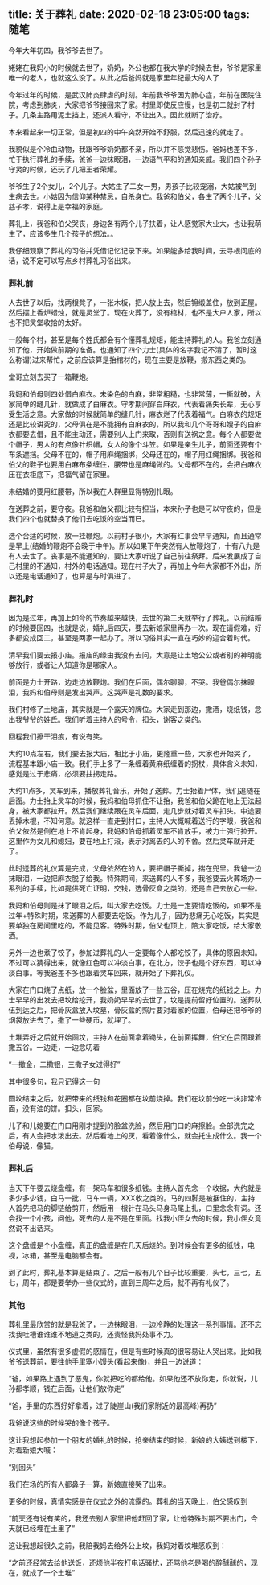 title: 关于葬礼
date: 2020-02-18 23:05:00
tags: 随笔
---

今年大年初四，我爷爷去世了。<!--more-->

姥姥在我妈小的时候就去世了，奶奶，外公也都在我大学的时候去世，爷爷是家里唯一的老人，也就这么没了。从此之后爸妈就是家里年纪最大的人了

今年过年的时候，是武汉肺炎肆虐的时刻。年前我爷爷因为肺心症，年前在医院住院，考虑到肺炎，大家把爷爷接回来了家。村里即使反应慢，也是初二就封了村子。几条主路用泥土挡上，还派人看守，不让出入。因此就断了治疗。

本来看起来一切正常，但是初四的中午突然开始不舒服，然后迅速的就走了。

我貌似是个冷血动物，我跟爷爷奶奶都不亲，所以并不感觉悲伤。爸妈也差不多，忙于执行葬礼的手续，爸爸一边抹眼泪，一边语气平和的通知亲戚。我们四个孙子守灵的时候，还玩了几把王者荣耀。

爷爷生了2个女儿，2个儿子。大姑生了二女一男，男孩子比较宠溺，大姑被气到生病去世。小姑因为信仰某种禁忌，自杀身亡。我爸和伯父，各生了两个儿子，父慈子孝，说得上是幸福的家庭。

葬礼上，我爸和伯父哭丧，身边各有两个儿子扶着，让人感觉家大业大，也让我萌生了，应该多生几个孩子的想法。。

我仔细观察了葬礼的习俗并凭借记忆记录下来。如果能多给我时间，去寻根问底的话，说不定可以写点乡村葬礼习俗出来。

### 葬礼前

人去世了以后，找两根凳子，一张木板，把人放上去，然后锦缎盖住，放到正屋。然后摆上香炉蜡烛，就是灵堂了。现在火葬了，没有棺材，也不是大户人家，所以也不把灵堂收拾的太好。

一般每个村，甚至是每个姓氏都会有个懂葬礼规矩，能主持葬礼的人。我爸立刻通知了他，开始做前期的准备。也通知了四个力士(具体的名字我记不清了，暂时这么称谓)过来帮忙，之前应该算是抬棺材的，现在主要是放鞭，搬东西之类的。

堂哥立刻去买了一箱鞭炮。

我妈和伯母则四处借白麻衣。未染色的白麻，非常粗糙，也非常薄，一撕就破，大家简单的缝几针，就做成了白麻衣。守孝期间穿白麻衣，代表着痛失长辈，无心享受生活之意。大家做的时候就简单的缝几针，麻衣烂了代表着福气。白麻衣的规矩还是比较讲究的，父母俱在是不能拥有白麻衣的，所以我和几个哥哥和嫂子的白麻衣都要去借，且不能主动还，需要别人上门来取，否则有送祸之意。每个人都要做个帽子，男人的有点像针织帽，女人的像个斗笠。如果是亲生儿子，前面还要有个布条遮挡。父母不在的，帽子用麻绳捆绑，父母还在的，帽子用红绳捆绑。我爸和伯父的鞋子也要用白麻布条缠住，腰带也是麻绳做的。父母都不在的，会把白麻衣压在衣柜底下，把福气留在家里。

未结婚的要用红腰带，所以我在人群里显得特别扎眼。

在送葬之前，要守夜。我爸和伯父都比较有担当，本来孙子也是可以守夜的，但是我们四个也就替换了他们去吃饭的空当而已。

选个合适的时候，放一挂鞭炮。以前村子很小，大家有红事会早早通知，而且通常是早上(结婚的鞭炮不会晚于中午)。所以如果下午突然有人放鞭炮了，十有八九是有人去世了。丧事是不能通知的，要让大家听说了自己前往祭拜。后来发展成了自己村里的不通知，村外的电话通知。现在村子大了，再加上今年大家都不外出，所以还是电话通知了，也算是与时俱进了。

### 葬礼时

因为是过年，再加上如今的节奏越来越快，去世的第二天就举行了葬礼。以前结婚的时候要回四，也就是说，婚礼后四天，要去新娘家里再办一次。现在请假难，好多都变成回二，甚至是两家一起办了。所以习俗其实一直在巧妙的迎合着时代。

清早我们要去报小庙。报庙的缘由我没有去问，大意是让土地公公或者别的神明能够放行，或者让人知道你是哪家人。

前面是力士开路，边走边放鞭炮。我们在后面，偶尔聊聊，不哭。我爸偶尔抹眼泪，我妈和伯母则是发出哭声。这哭声是礼数的要求。

我们村修了土地庙，其实就是一个露天的牌位。大家走到那边，撒酒，烧纸钱，念出我爷爷的姓氏。我们听着主持人的号令，扣头，谢客之类的。

回程我们擦干泪痕，有说有笑。

大约10点左右，我们要去报大庙，相比于小庙，更隆重一些，大家也开始哭了，流程基本跟小庙一致。我们手上多了一条缠着黄麻纸缠着的拐杖，具体含义未知，感觉是过于悲痛，必须要拄拐走路。

大约11点多，灵车到来，播放葬礼音乐，开始了送葬。力士抬着尸体，我们追随在后面。力士抬上灵车的时候，我妈和伯母抓住不让抬，我爸和伯父跪在地上无法起身，被大家都拉开。然后我们继续跟在灵车后面，走几步就对着灵车扣头。中途要丢掉木棍，不知何意。就这样一直走到村口，主持人大概喊着送行的字眼，我爸和伯父依然是倒在地上不肯起身，我妈和伯母抓着灵车不肯放手，被力士强行拉开。这里作为女儿和媳妇，要在地上打滚，表示对离去的人的不舍。然后灵车就开走了。

此时送葬的礼仪算是完成，父母依然在的人，要把帽子撕掉，揣在兜里。我爸一边抹眼泪，一边把麻衣脱了给我。特殊期间，来送葬的人不多，我爸要去火葬场办一系列的手续，比如提供死亡证明，交钱，选骨灰盒之类的，还是自己去放心一些。

我妈和伯母则是抹了眼泪之后，叫大家去吃饭。力士是一定要请吃饭的，如果不是过年+特殊时期，来送葬的人都要去吃饭。作为儿子，因为悲痛无心吃饭，其实是要单独在房间里吃的，不能见客。特殊时期，伯父也顶上，陪大家吃饭，给大家敬酒。

另外一边也煮了饺子，参加过葬礼的人一定要每个人都吃饺子，具体的原因未知。不过可以猜得出来，就像红色可以冲淡白事，在北方，饺子也是个好东西，可以冲淡白事。等我爸差不多也跟着灵车回来，就开始了下葬礼仪。

大家在门口烧了点纸，放一个脸盆，里面放了一些五谷，压在烧完的纸钱之上。力士早早的出发去把坟给挖开，我奶奶早早的去世了，坟是提前留好位置的。送葬队伍到达之后，把骨灰盒放入坟墓，骨灰盒的照片要对着家的位置，伯母还把爷爷的烟袋放进去了，撒了一些硬币，就埋了。

土堆弄好之后就开始圆坟，主持人在前面拿着锄头，在前面挥舞，伯父在后面跟着撒五谷。一边走，一边念叨着

“一撒金，二撒银，三撒子女过得好”

其中很多句，我只记得这一句

圆坟结束之后，就把带来的纸钱和花圈都在坟前烧掉。我们在坟前分吃一块非常冷面，没有油的饼。扣头，回家。

儿子和儿媳要在门口用刚才提到的脸盆洗脸，然后用门口的麻擦脸。全部洗完之后，有人会把水泼出去。然后看地上的灰，看着像什么，就会托生成什么。我一个伯母说，像猫。

### 葬礼后

当天下午要去烧盘缠，有一架马车和很多纸钱。主持人首先念一个收据，大约就是多少多少钱，白马一批，马车一辆，XXX收之类的。马的四脚是被捆住的，主持人首先把马的脚链给剪开，然后用一根针在马头马身马尾上扎，口里念念有词。还会找一个小孩，问他，死去的人是不是在里面。找我小侄女去的时候，我小侄女竟然说不出话来。

这个盘缠是个小盘缠，真正的盘缠是在几天后烧的。到时候会有更多的纸钱，电视，冰箱，甚至是电脑都会有。

到了此时，葬礼基本算是结束了。之后一般有几个日子比较重要，头七，三七，五七，周年，都是要举办一些仪式的，直到三周年之后，就不再有礼仪了。

### 其他

葬礼里最欣赏的就是我爸了，一边抹眼泪，一边冷静的处理这一系列事情。还不忘找我吐槽谁谁谁不地道之类的，还责怪我妈处事不力。

仪式里，虽然有很多虚假的感情在，但是有些时候真的很容易让人哭出来。比如我爷爷送葬前，要往他手里塞小馒头(看起来像)，并且一边说道：

“爸，如果路上遇到了恶鬼，你就把吃的都给他。如果他还不放你走，你就说，儿孙都孝顺，钱在后面，让他们放你走”

“爸，手里的东西好好拿着，过了陡崖山(我们家附近的最高峰)再扔”

我爸说这些的时候哭的像个孩子。

这让我想起参加一个朋友的婚礼的时候，抢亲结束的时候，新娘的大姨送到楼下，对着新娘大喊：

“别回头”

我们在场的所有人都鼻子一算，新娘直接哭了出来。

更多的时候，真情实感是在仪式之外的流露的。葬礼的当天晚上，伯父感叹到

“前天还有说有笑的，我还去别人家里把他赶回了家，让他特殊时期不要出门，今天就已经埋在土里了”

这让我想起很久之前，我陪我妈去给外公上坟，我妈对着坟堆感叹到：

“之前还经常去给他送饭，还烦他半夜打电话骚扰，还骂他老是喝的醉醺醺的，现在，就成了一个土堆”

